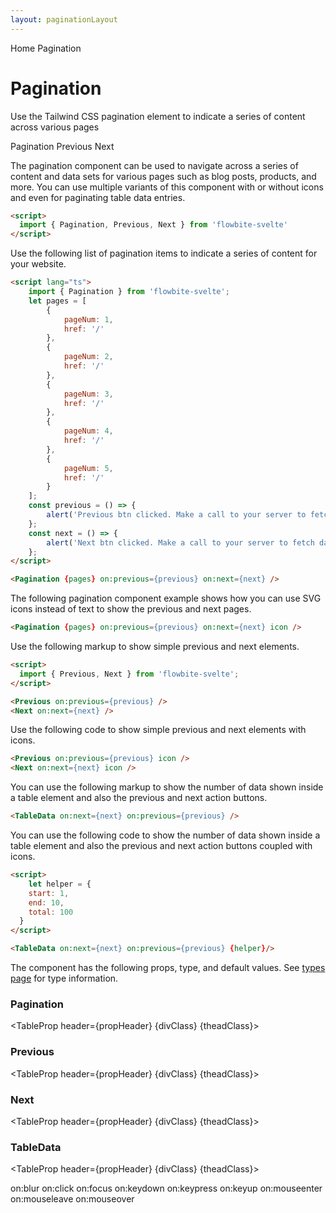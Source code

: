 ```yaml
---
layout: paginationLayout
---
```


<script lang="ts">
	import { Htwo, ExampleDiv, GitHubSource, CompoDescription, TableProp, TableDefaultRow} from '../utils'
	import { Pagination, Previous, Next, TableData, Breadcrumb, BreadcrumbItem, Badge } from '$lib'
  import { Home } from 'svelte-heros';
	
	import componentProps1 from '../props/Pagination.json'
  import componentProps2 from '../props/Previous.json'
	import componentProps3 from '../props/Next.json'
  import componentProps4 from '../props/TableData.json'
  let items1 = componentProps1.props
  let items2 = componentProps2.props
	let items3 = componentProps3.props
  let items4 = componentProps4.props
	let propHeader = ['Name', 'Type', 'Default']
	
	let divClass='w-full relative overflow-x-auto shadow-md sm:rounded-lg py-4'
let theadClass ='text-xs text-gray-700 uppercase bg-gray-50 dark:bg-gray-700 dark:text-white'

	let pages = [
		{
			pageNum: 1,
			href: '/'
		},
		{
			pageNum: 2,
			href: '/'
		},
		{
			pageNum: 3,
			href: '/'
		},
		{
			pageNum: 4,
			href: '/'
		},
		{
			pageNum: 5,
			href: '/'
		}
	];
	const previous = () => {
		alert('Previous btn clicked. Make a call to your server to fetch data.');
	};
	const next = () => {
		alert('Next btn clicked. Make a call to your server to fetch data.');
	};
  let helper = {
    start: 1,
    end: 10,
    total: 100
  }

</script>

<Breadcrumb>
  <BreadcrumbItem href="/" icon={Home} variation="solid">Home</BreadcrumbItem>
  <BreadcrumbItem>Pagination</BreadcrumbItem>
</Breadcrumb>

<h1 class="text-3xl w-full dark:text-white pt-8 pb-4">Pagination</h1>

<CompoDescription>Use the Tailwind CSS pagination element to indicate a series of content across various pages</CompoDescription>

<ExampleDiv>
<GitHubSource href="pagination/Pagination.svelte">Pagination</GitHubSource>
<GitHubSource href="pagination/Previous.svelte">Previous</GitHubSource>
<GitHubSource href="pagination/Next.svelte">Next</GitHubSource>
</ExampleDiv>

The pagination component can be used to navigate across a series of content and data sets for various pages such as blog posts, products, and more. You can use multiple variants of this component with or without icons and even for paginating table data entries.

<Htwo label="Setup" />

```html
<script>
  import { Pagination, Previous, Next } from 'flowbite-svelte'
</script>
```

<Htwo label="Default pagination" />

Use the following list of pagination items to indicate a series of content for your website.

<ExampleDiv class="flex justify-center">
  <Pagination {pages} on:previous={previous} on:next={next} />
</ExampleDiv>

```html
<script lang="ts">
	import { Pagination } from 'flowbite-svelte';
	let pages = [
		{
			pageNum: 1,
			href: '/'
		},
		{
			pageNum: 2,
			href: '/'
		},
		{
			pageNum: 3,
			href: '/'
		},
		{
			pageNum: 4,
			href: '/'
		},
		{
			pageNum: 5,
			href: '/'
		}
	];
	const previous = () => {
		alert('Previous btn clicked. Make a call to your server to fetch data.');
	};
	const next = () => {
		alert('Next btn clicked. Make a call to your server to fetch data.');
	};
</script>

<Pagination {pages} on:previous={previous} on:next={next} />
```

<Htwo label="Pagination with icons" />

The following pagination component example shows how you can use SVG icons instead of text to show the previous and next pages.

<ExampleDiv class="flex justify-center">
  <Pagination {pages} on:previous={previous} on:next={next} icon />
</ExampleDiv>

```html
<Pagination {pages} on:previous={previous} on:next={next} icon />
```

<Htwo label="Previous and next" />

Use the following markup to show simple previous and next elements.

<ExampleDiv class="flex justify-center">
  <Previous on:previous={previous} />
  <Next on:next={next} />
</ExampleDiv>

```html
<script>
  import { Previous, Next } from 'flowbite-svelte';
</script>

<Previous on:previous={previous} />
<Next on:next={next} />
```

<Htwo label="Previous and next with icons" />

Use the following code to show simple previous and next elements with icons.

<ExampleDiv class="flex justify-center">
  <Previous on:previous={previous} icon />
  <Next on:next={next} icon />
</ExampleDiv>

```html
<Previous on:previous={previous} icon />
<Next on:next={next} icon />
```

<Htwo label="Table data pagination" />

You can use the following markup to show the number of data shown inside a table element and also the previous and next action buttons.

<ExampleDiv class="flex justify-center">
<TableData on:next={next} on:previous={previous} />
</ExampleDiv>

```html
<TableData on:next={next} on:previous={previous} />
```

<Htwo label="Table data pagination with icons" />

You can use the following code to show the number of data shown inside a table element and also the previous and next action buttons coupled with icons.

<ExampleDiv class="flex justify-center">
<TableData on:next={next} on:previous={previous} {helper}/>
</ExampleDiv>

```html
<script>
    let helper = {
    start: 1,
    end: 10,
    total: 100
  }
</script>

<TableData on:next={next} on:previous={previous} {helper}/>
```

<Htwo label="Props" />

<p>The component has the following props, type, and default values. See <a href="/pages/types">types 
 page</a> for type information.</p>

<h3>Pagination</h3>

<TableProp header={propHeader} {divClass} {theadClass}>
  <TableDefaultRow items={items1} rowState='hover' />
</TableProp>

<h3>Previous</h3>

<TableProp header={propHeader} {divClass} {theadClass}>
  <TableDefaultRow items={items2} rowState='hover' />
</TableProp>

<h3>Next</h3>

<TableProp header={propHeader} {divClass} {theadClass}>
  <TableDefaultRow items={items3} rowState='hover' />
</TableProp>

<h3>TableData</h3>

<TableProp header={propHeader} {divClass} {theadClass}>
  <TableDefaultRow items={items4} rowState='hover' />
</TableProp>

<Htwo label="Forwarded Events: Next, Pagination, Previous, TableData" />

<div class="flex flex-wrap gap-2">
<Badge large={true}>on:blur</Badge>
<Badge large={true}>on:click</Badge>
<Badge large={true}>on:focus</Badge>
<Badge large={true}>on:keydown</Badge>
<Badge large={true}>on:keypress</Badge>
<Badge large={true}>on:keyup</Badge>
<Badge large={true}>on:mouseenter</Badge>
<Badge large={true}>on:mouseleave</Badge>
<Badge large={true}>on:mouseover</Badge>
</div>